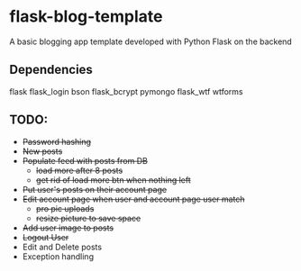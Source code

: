 # flask-blog-template
A basic blogging app template developed with Python Flask on the backend


## Dependencies
flask flask_login bson flask_bcrypt pymongo flask_wtf wtforms

## TODO:

* ~~Password hashing~~
* ~~New posts~~
* ~~Populate feed with posts from DB~~
    * ~~load more after 8 posts~~
    * ~~get rid of load more btn when nothing left~~
* ~~Put user's posts on their account page~~
* ~~Edit account page when user and account page user match~~
    * ~~pro pic uploads~~
    * ~~resize picture to save space~~
* ~~Add user image to posts~~
* ~~Logout User~~
* Edit and Delete posts
* Exception handling

